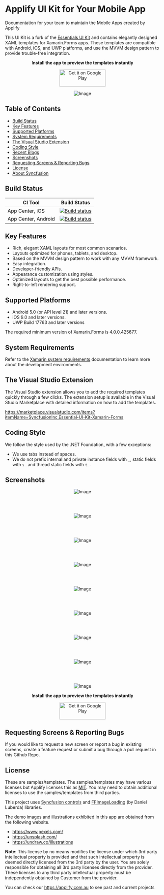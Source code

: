 # Applify UI Kit for Your Mobile App
Documentation for your team to maintain the Mobile Apps created by Applify

This UI Kit is a fork of the [Essentials UI Kit](https://www.syncfusion.com/essential-xamarin-ui-kit) and contains elegantly designed XAML templates for Xamarin.Forms apps. These templates are compatible with Android, iOS, and UWP platforms, and use the MVVM design pattern to provide trouble-free integration.
<p align="center"> <b> Install the app to preview the templates instantly </b> </p>
<p align="center"> <a href='https://play.google.com/store/apps/details?id=com.syncfusion.xamarin.uikit&pcampaignid=MKT-Other-global-all-co-prtnr-py-PartBadge-Mar2515-1'><img alt='Get it on Google Play' src='https://play.google.com/intl/en_us/badges/images/generic/en_badge_web_generic.png' width="150" height="55"/></a> </p>

<p align="center">
    <img src="Images/xamarin-forms-ui-template.png" alt="Image"/>
</p>

## Table of Contents

* [Build Status](#build-status)
* [Key Features](#key-features)
* [Supported Platforms](#supported-platforms)
* [System Requirements](#system-requirements)
* [The Visual Studio Extension](#the-visual-studio-extension)
* [Coding Style](#coding-style)
* [Recent Blogs](#recent-blogs--news)
* [Screenshots](#screenshots)
* [Requesting Screens & Reporting Bugs](#requesting-screens--reporting-bugs)
* [License](#license)
* [About Syncfusion](#about-syncfusion)

## Build Status
|CI Tool                    |Build Status|
|---------------------------|---|
| App Center, iOS | [![Build status](https://build.appcenter.ms/v0.1/apps/151354d9-ac30-41aa-9426-02df4423fded/branches/master/badge)](https://appcenter.ms)| 
| App Center, Android | [![Build status](https://build.appcenter.ms/v0.1/apps/b94b713d-c55b-4fd3-9c36-67c5d638a47d/branches/master/badge)](https://appcenter.ms) |

## Key Features
* Rich, elegant XAML layouts for most common scenarios.
* Layouts optimized for phones, tablets, and desktop.
* Based on the MVVM design pattern to work with any MVVM framework.
* Easy integration.
* Developer-friendly APIs.
* Appearance customization using styles.
* Optimized layouts to get the best possible performance.
* Right-to-left rendering support.

## Supported Platforms
* Android 5.0 (or API level 21) and later versions.
* iOS 9.0 and later versions.
* UWP Build 17763 and later versions

The required minimum version of Xamarin.Forms is 4.0.0.425677.

## System Requirements
Refer to the [Xamarin system requirements](https://docs.microsoft.com/en-us/xamarin/cross-platform/get-started/requirements) documentation to learn more about the development environments.

## The Visual Studio Extension
The Visual Studio extension allows you to add the required templates quickly through a few clicks. The extension setup is available in the Visual Studio Marketplace with detailed information on how to add the templates.

https://marketplace.visualstudio.com/items?itemName=SyncfusionInc.Essential-UI-Kit-Xamarin-Forms

## Coding Style
We follow the style used by the .NET Foundation, with a few exceptions:
* We use tabs instead of spaces.
* We do not prefix internal and private instance fields with `_`, static fields with `s_` and thread static fields with `t_`.

## Screenshots
<p align="center">
    <img src="Images/xamarin-forms-ui-template-login-screens.jpg" alt="Image"/>
</p>
<br/><br/>

<p align="center">
    <img src="Images/xamarin-forms-ui-template-article-page.jpg" alt="Image"/>
</p>
<br/><br/>

<p align="center">
    <img src="Images/xamarin-forms-ui-template-e-commerce-page.jpg" alt="Image"/>
</p>
<br/><br/>

<p align="center">
    <img src="Images/xamarin-forms-ui-template-chat-screen.jpg" alt="Image"/>
</p>
<br/><br/>

<p align="center">
    <img src="Images/xamarin-forms-ui-template-feedback-page.jpg" alt="Image"/>
</p>
<br/><br/>

<p align="center">
    <img src="Images/xamarin-forms-ui-template-navigation-page.png" alt="Image"/>
</p>
<br/><br/>

<p align="center">
    <img src="Images/xamarin-forms-ui-template-onboarding-screen.jpg" alt="Image"/>
</p>
<br/><br/>

<p align="center">
    <img src="Images/xamarin-forms-ui-template-about-page.jpg" alt="Image"/>
</p>
<br/><br/>

<p align="center">
    <img src="Images/xamarin-forms-ui-template-notification-page.png" alt="Image"/>
</p>

<p align="center"> <b> Install the app to preview the templates instantly </b> </p>
<p align="center"> <a href='https://play.google.com/store/apps/details?id=com.syncfusion.xamarin.uikit&pcampaignid=MKT-Other-global-all-co-prtnr-py-PartBadge-Mar2515-1'><img alt='Get it on Google Play' src='https://play.google.com/intl/en_us/badges/images/generic/en_badge_web_generic.png' width="150" height="55"/></a> </p>

## Requesting Screens & Reporting Bugs
If you would like to request a new screen or report a bug in existing screens, create a feature request or submit a bug through a pull request in this Github Repo.

## License
These are samples/templates. The samples/templates may have various licenses but Applify licenses this as [MIT](LICENSE). You may need to obtain additional licenses to use the samples/templates from third parties.

This project uses [Syncfusion controls](https://www.syncfusion.com/xamarin-ui-controls) and [FFImageLoading](https://github.com/daniel-luberda/FFImageLoading) (by Daniel Luberda) libraries.

The demo images and illustrations exhibited in this app are obtained from the following website.

* https://www.pexels.com/
* https://unsplash.com/
* https://undraw.co/illustrations

**Note:**  This license by no means modifies the license under which 3rd party intellectual property is provided and that such intellectual property is deemed directly licensed from the 3rd party by the user. You are solely responsible for obtaining all 3rd party licenses directly from the provider. These licenses to any third party intellectual property must be independently obtained by Customer from the provider.

You can check our https://applify.com.au to see past and current projects
